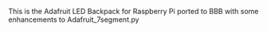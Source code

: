 
This is the Adafruit LED Backpack for Raspberry Pi ported to BBB with some
enhancements to Adafruit_7segment.py
